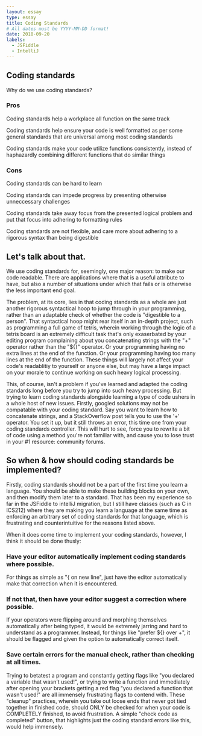 ```yaml
---
layout: essay
type: essay
title: Coding Standards
# All dates must be YYYY-MM-DD format!
date: 2018-09-20
labels:
  - JSFiddle
  - IntelliJ
---
```



## Coding standards

Why do we use coding standards?

### Pros

Coding standards help a workplace all function on the same track

Coding standards help ensure your code is well formatted as per some general standards that are universal among most coding standards

Coding standards make your code utilize functions consistently, instead of haphazardly combining different functions that do similar things

### Cons

Coding standards can be hard to learn

Coding standards can impede progress by presenting otherwise unneccessary challenges

Coding standards take away focus from the presented logical problem and put that focus into adhering to formatting rules

Coding standards are not flexible, and care more about adhering to a rigorous syntax than being digestible

## Let's talk about that.

We use coding standards for, seemingly, one major reason: to make our code readable. There are applications where that is a useful attribute to have, but also a number of situations under which that fails or is otherwise the less important end goal. 

The problem, at its core, lies in that coding standards as a whole are just another rigorous syntactical hoop to jump through in your programming, rather than an adaptable check of whether the code is "digestible to a person". That syntactical hoop might rear itself in an in-depth project, such as programming a full game of tetris, wherein working through the logic of a tetris board is an extremely difficult task that's only exaserbated by your editing program complaining about you concatenating strings with the "+" operator rather than the "${}" operator. Or your programming having no extra lines at the end of the function. Or your programming having too many lines at the end of the function. These things will largely not affect your code's readablitiy to yourself or anyone else, but may have a large impact on your morale to continue working on such heavy logical processing.

This, of course, isn't a problem if you've learned and adapted the coding standards long before you try to jump into such heavy processing. But trying to learn coding standards alongside learning a type of code ushers in a whole host of new issues. Firstly, googled solutions may not be compatable with your coding standard. Say you want to learn how to concatenate strings, and a StackOverflow post tells you to use the '+' operator. You set it up, but it still throws an error, this time one from your coding standards controller. This will hurt to see, force you to rewrite a bit of code using a method you're not familiar with, and cause you to lose trust in your #1 resource: community forums.

## So when & how should coding standards be implemented? 

Firstly, coding standards should not be a part of the first time you learn a language. You should be able to make these building blocks on your own, and then modify them later to a standard. That has been my experience so far in the JSFiddle to intelliJ migration, but I still have classes (such as C in ICS212) where they are making you learn a language at the same time as enforcing an arbitrary set of coding standards for that language, which is frustrating and counterintuitive for the reasons listed above. 

When it does come time to implement your coding standards, however, I think it should be done thusly:

### Have your editor automatically implement coding standards where possible.

For things as simple as "{ on new line", just have the editor automatically make that correction when it is encountered.

### If not that, then have your editor suggest a correction where possible.

If your operators were flipping around and morphing themselves automatically after being typed, it would be extremely jarring and hard to understand as a programmer. Instead, for things like "prefer ${} over +", it should be flagged and given the option to automatically correct itself.

### Save certain errors for the manual check, rather than checking at all times.

Trying to betatest a program and constantly getting flags like "you declared a variable that wasn't used!", or trying to write a function and immediately after opening your brackets getting a red flag "you declared a function that wasn't used!" are all immensely frustrating flags to contend with. These "cleanup" practices, wherein you take out loose ends that never got tied together in finished code, should ONLY be checked for when your code is COMPLETELY finished, to avoid frustration. A simple "check code as completed" button, that highlights just the coding standard errors like this, would help immensely.
